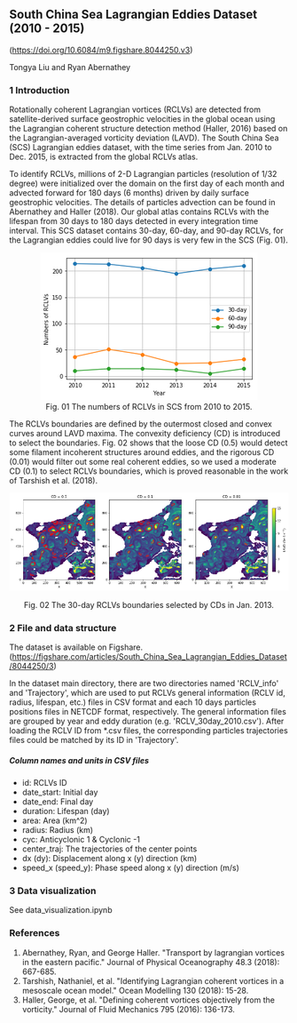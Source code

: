 ## South China Sea Lagrangian Eddies Dataset (2010 - 2015)

(https://doi.org/10.6084/m9.figshare.8044250.v3)

Tongya Liu and Ryan Abernathey

### 1 Introduction

Rotationally coherent Lagrangian vortices (RCLVs) are detected from satellite-derived surface geostrophic velocities in the global ocean using the Lagrangian coherent structure detection method (Haller, 2016) based on the Lagrangian-averaged vorticity deviation (LAVD). The South China Sea (SCS) Lagrangian eddies dataset, with the time series from Jan. 2010 to Dec. 2015, is extracted from the global RCLVs atlas.

To identify RCLVs, millions of 2-D Lagrangian particles (resolution of 1/32 degree) were initialized over the domain on the first day of each month and advected forward for 180 days (6 months) driven by daily surface geostrophic velocities. The details of particles advection can be found in Abernathey and Haller (2018). Our global atlas contains RCLVs with the lifespan from 30 days to 180 days detected in every integration time interval. This SCS dataset contains 30-day, 60-day, and 90-day RCLVs, for the Lagrangian eddies could live for 90 days is very few in the SCS (Fig. 01).

<div align="center">
<img src="Figs/Fig01.png"/>
</div>
<center>Fig. 01 The numbers of RCLVs in SCS from 2010 to 2015.</center>

The RCLVs boundaries are defined by the outermost closed and convex curves around LAVD maxima. The convexity deficiency (CD) is introduced to select the boundaries. Fig. 02 shows that the loose CD (0.5) would detect some filament incoherent structures around eddies, and the rigorous CD (0.01) would filter out some real coherent eddies, so we used a moderate CD (0.1) to select RCLVs boundaries, which is proved reasonable in the work of Tarshish et al. (2018).

![Image text](Figs/Fig02.png)

<center>Fig. 02 The 30-day RCLVs boundaries selected by CDs in Jan. 2013.</center>


### 2 File and data structure

The dataset is available on Figshare. (https://figshare.com/articles/South_China_Sea_Lagrangian_Eddies_Dataset/8044250/3)

In the dataset main directory, there are two directories named 'RCLV_info' and 'Trajectory', which are used to put RCLVs general information (RCLV id, radius, lifespan, etc.) files in CSV format and each 10 days particles positions files in NETCDF format, respectively. The general information files are grouped by year and eddy duration (e.g. 'RCLV_30day_2010.csv'). After loading the RCLV ID from *.csv files, the corresponding particles trajectories files could be matched by its ID in 'Trajectory'.

##### Column names and units in CSV files
- id: RCLVs ID
- date_start: Initial day
- date_end: Final day
- duration: Lifespan (day)
- area: Area (km^2)
- radius: Radius (km)
- cyc: Anticyclonic 1 & Cyclonic -1
- center_traj: The trajectories of the center points
- dx (dy): Displacement along x (y) direction (km)
- speed_x (speed_y): Phase speed along x (y) direction (m/s)

### 3 Data visualization

See data_visualization.ipynb

### References
1. Abernathey, Ryan, and George Haller. "Transport by lagrangian vortices in the eastern pacific." Journal of Physical Oceanography 48.3 (2018): 667-685.
2. Tarshish, Nathaniel, et al. "Identifying Lagrangian coherent vortices in a mesoscale ocean model." Ocean Modelling 130 (2018): 15-28.
3. Haller, George, et al. "Defining coherent vortices objectively from the vorticity." Journal of Fluid Mechanics 795 (2016): 136-173.












